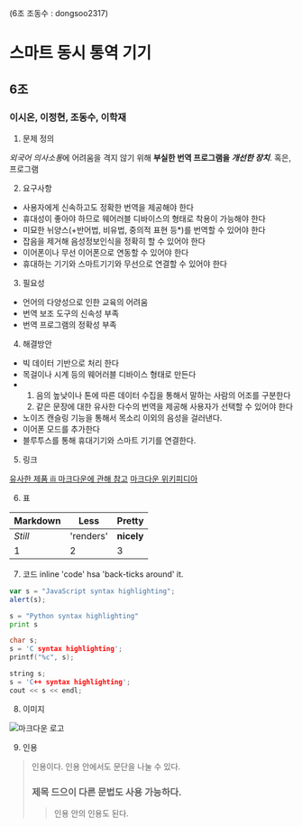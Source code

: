 (6조 조동수 : dongsoo2317)
# 스마트 동시 통역 기기

## 6조
### 이시온, 이정현, 조동수, 이학재

1. 문제 정의

 *외국어 의사소통*에 어려움을 격지 않기 위해 
 **부실한 번역 프로그램을 _개선한 장치_**. 혹은, 프로그램

2. 요구사항

 * 사용자에게 신속하고도 정확한 번역을 제공해야 한다
 * 휴대성이 좋아야 하므로 웨어러블 디바이스의 형태로 착용이 가능해야 한다
 * 미묘한 뉘양스(+반어법, 비유법, 중의적 표현 등*)를 번역할 수 있어야 한다
 * 잡음을 제거해 음성정보인식을 정확히 할 수 있어야 한다
 * 이어폰이나 무선 이어폰으로 연동할 수 있어야 한다
 * 휴대하는 기기와 스마트기기와 무선으로 연결할 수 있어야 한다

3. 필요성

 * 언어의 다양성으로 인한 교육의 어려움
 * 번역 보조 도구의 신속성 부족
 * 번역 프로그램의 정확성 부족

4. 해결방안

 * 빅 데이터 기반으로 처리 한다
 * 목걸이나 시계 등의 웨어러블 디바이스 형태로 만든다
 * 1. 음의 높낮이나 톤에 따른 데이터 수집을 통해서 말하는 사람의 어조를 구분한다
   2. 같은 문장에 대한 유사한 다수의 번역을 제공해 사용자가 선택할 수 있어야 한다
 * 노이즈 캔슬링 기능을 통해서 목소리 이외의 음성을 걸러낸다.
 * 이어폰 모드를 추가한다
 * 블루투스를 통해 휴대기기와 스마트 기기를 연결한다.

5. 링크

 [유사한 제품 ili ](blog.naver.com/PostView.nhn?blogid=mrwiver&logNo=220615614485)
 [마크다운에 관해 참고][1]
 [마크다운 위키피디아]

 [1]: http://en.wikipedia.org/wiki/Markdown "Wikipedia"
 [마크다운 위키피디아]: http://en.wikipedia.org/wiki/Markdown "Wikipedia"

6. 표

 Markdown | Less | Pretty
 --- | --- | ---
 *Still* | 'renders' | **nicely**
 1 | 2 | 3

7. 코드
 inline 'code' hsa 'back-ticks around' it.

 ```javascript
 var s = "JavaScript syntax highlighting";
 alert(s);
 ```

 ```python
 s = "Python syntax highlighting"
 print s
 ```

 ```C
 char s;
 s = 'C syntax highlighting';
 printf("%c", s);
 ```

 ```C++
 string s;
 s = 'C++ syntax highlighting';
 cout << s << endl;
 ```

8. 이미지

 ![마크다운 로고](https://raw.github.com/dcurtis/markdown-mark/master/png/208x128.png)

9. 인용

 > 인용이다.
 > 인용 안에서도 문단을 나눌 수 있다.
 >
 > ### 제목 드으이 다른 문법도 사용 가능하다.
 > 
 > > 인용 안의 인용도 된다.
